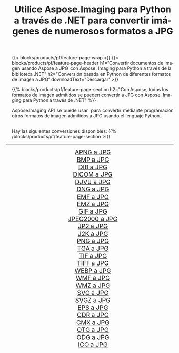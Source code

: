 ﻿---
title: Utilice Aspose.Imaging para Python a través de .NET para convertir imágenes de numerosos formatos a JPG 
weight: 3920
url: /es/python-net/conversion/to/jpg 
lang: es
langdirlevel: 2
locales: zh-hans,ja,it,ru,de,es,fr,nl,id,lt,pl,pt,vi,tr,ko,zh-hant,ar,hi,th,sv,cs,uk,he
description: Puede usar Aspose.Imaging para Python a través de la biblioteca .NET para convertir una variedad de formatos a JPG
---

{{< blocks/products/pf/feature-page-wrap >}}
{{< blocks/products/pf/feature-page-header h1="Convertir documentos de imagen usando Aspose a JPG  con Aspose. Imaging para Python a través de la biblioteca .NET" h2="Conversión basada en Python de diferentes formatos de imagen a JPG" downloadText="Descargar" >}}


{{% blocks/products/pf/feature-page-section  h2="Con Aspose, todos los formatos de imagen admitidos se pueden convertir a JPG con Aspose. Imaging para Python a través de .NET" %}}
<p align=justify>Aspose.Imaging API se puede usar  para convertir mediante programación otros formatos de imagen admitidos a JPG usando el lenguaje Python.</p>
<br/>
Hay las siguientes conversiones disponibles:
{{% /blocks/products/pf/feature-page-section %}}
<div class="container-fluid productfamilypage bg-gray">
    <div class="convertypes bg-gray agp-content section">
        <div class="container">
		<hr style="margin-left:-20px;"/>
		<div class="row other-converters" style="gap: 10px;font-size: 19px;text-align:center;">
		    <div class='col-md-2 other-converter remove-lp remove-rp'><a href="/imaging/es/python-net/conversion/apng-to-jpg" style="padding:15px;">APNG a JPG</a></div>
<div class='col-md-2 other-converter remove-lp remove-rp'><a href="/imaging/es/python-net/conversion/bmp-to-jpg" style="padding:15px;">BMP a JPG</a></div>
<div class='col-md-2 other-converter remove-lp remove-rp'><a href="/imaging/es/python-net/conversion/dib-to-jpg" style="padding:15px;">DIB a JPG</a></div>
<div class='col-md-2 other-converter remove-lp remove-rp'><a href="/imaging/es/python-net/conversion/dicom-to-jpg" style="padding:15px;">DICOM a JPG</a></div>
<div class='col-md-2 other-converter remove-lp remove-rp'><a href="/imaging/es/python-net/conversion/djvu-to-jpg" style="padding:15px;">DJVU a JPG</a></div>
<div class='col-md-2 other-converter remove-lp remove-rp'><a href="/imaging/es/python-net/conversion/dng-to-jpg" style="padding:15px;">DNG a JPG</a></div>
<div class='col-md-2 other-converter remove-lp remove-rp'><a href="/imaging/es/python-net/conversion/emf-to-jpg" style="padding:15px;">EMF a JPG</a></div>
<div class='col-md-2 other-converter remove-lp remove-rp'><a href="/imaging/es/python-net/conversion/emz-to-jpg" style="padding:15px;">EMZ a JPG</a></div>
<div class='col-md-2 other-converter remove-lp remove-rp'><a href="/imaging/es/python-net/conversion/gif-to-jpg" style="padding:15px;">GIF a JPG</a></div>
<div class='col-md-2 other-converter remove-lp remove-rp'><a href="/imaging/es/python-net/conversion/jpeg2000-to-jpg" style="padding:15px;">JPEG2000 a JPG</a></div>
<div class='col-md-2 other-converter remove-lp remove-rp'><a href="/imaging/es/python-net/conversion/jp2-to-jpg" style="padding:15px;">JP2 a JPG</a></div>
<div class='col-md-2 other-converter remove-lp remove-rp'><a href="/imaging/es/python-net/conversion/j2k-to-jpg" style="padding:15px;">J2K a JPG</a></div>
<div class='col-md-2 other-converter remove-lp remove-rp'><a href="/imaging/es/python-net/conversion/png-to-jpg" style="padding:15px;">PNG a JPG</a></div>
<div class='col-md-2 other-converter remove-lp remove-rp'><a href="/imaging/es/python-net/conversion/tga-to-jpg" style="padding:15px;">TGA a JPG</a></div>
<div class='col-md-2 other-converter remove-lp remove-rp'><a href="/imaging/es/python-net/conversion/tif-to-jpg" style="padding:15px;">TIF a JPG</a></div>
<div class='col-md-2 other-converter remove-lp remove-rp'><a href="/imaging/es/python-net/conversion/tiff-to-jpg" style="padding:15px;">TIFF a JPG</a></div>
<div class='col-md-2 other-converter remove-lp remove-rp'><a href="/imaging/es/python-net/conversion/webp-to-jpg" style="padding:15px;">WEBP a JPG</a></div>
<div class='col-md-2 other-converter remove-lp remove-rp'><a href="/imaging/es/python-net/conversion/wmf-to-jpg" style="padding:15px;">WMF a JPG</a></div>
<div class='col-md-2 other-converter remove-lp remove-rp'><a href="/imaging/es/python-net/conversion/wmz-to-jpg" style="padding:15px;">WMZ a JPG</a></div>
<div class='col-md-2 other-converter remove-lp remove-rp'><a href="/imaging/es/python-net/conversion/svg-to-jpg" style="padding:15px;">SVG a JPG</a></div>
<div class='col-md-2 other-converter remove-lp remove-rp'><a href="/imaging/es/python-net/conversion/svgz-to-jpg" style="padding:15px;">SVGZ a JPG</a></div>
<div class='col-md-2 other-converter remove-lp remove-rp'><a href="/imaging/es/python-net/conversion/eps-to-jpg" style="padding:15px;">EPS a JPG</a></div>
<div class='col-md-2 other-converter remove-lp remove-rp'><a href="/imaging/es/python-net/conversion/cdr-to-jpg" style="padding:15px;">CDR a JPG</a></div>
<div class='col-md-2 other-converter remove-lp remove-rp'><a href="/imaging/es/python-net/conversion/cmx-to-jpg" style="padding:15px;">CMX a JPG</a></div>
<div class='col-md-2 other-converter remove-lp remove-rp'><a href="/imaging/es/python-net/conversion/otg-to-jpg" style="padding:15px;">OTG a JPG</a></div>
<div class='col-md-2 other-converter remove-lp remove-rp'><a href="/imaging/es/python-net/conversion/odg-to-jpg" style="padding:15px;">ODG a JPG</a></div>
<div class='col-md-2 other-converter remove-lp remove-rp'><a href="/imaging/es/python-net/conversion/ico-to-jpg" style="padding:15px;">ICO a JPG</a></div>
                </div>
        </div>
    </div>
</div>
<br/>

